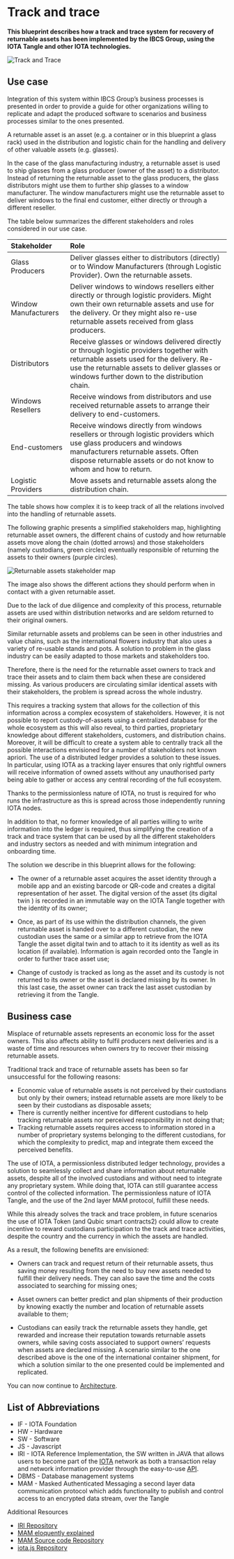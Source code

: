 # Track and trace

**This blueprint describes how a track and trace system for recovery of returnable assets has been implemented by the IBCS Group, using the IOTA Tangle and other IOTA technologies.**

![Track and Trace](../intro_track_trace.png)

## Use case 

 Integration of this system within IBCS Group’s business processes is presented in order to provide a guide for other organizations willing to replicate and adapt the produced software to scenarios and business processes similar to the ones presented.

A returnable asset	is an asset (e.g. a container or in this blueprint a glass rack) used in the distribution and logistic chain for the handling and delivery of other valuable assets (e.g. glasses).

In the case of the glass manufacturing industry, a returnable asset is used to ship glasses from a glass producer (owner of the asset) to a distributor. Instead of returning the returnable asset to the glass producers, the glass distributors might use them to further ship glasses to a window manufacturer. The window manufacturers might use the returnable asset to deliver windows to the final end customer, either directly or through a different reseller. 

The table below summarizes the different stakeholders and roles considered in our use case.

| Stakeholder       | Role |
|:---------------|:--------|
| Glass Producers | Deliver glasses either to distributors (directly) or to Window Manufacturers (through Logistic Provider). Own the returnable assets. |
| Window Manufacturers | Deliver windows to windows resellers either directly or through logistic providers. Might own their own returnable assets and use for the delivery. Or they might also re-use returnable assets received from glass producers.  |
| Distributors   | Receive glasses or windows delivered directly or through logistic providers together with returnable assets used for the delivery. Re-use the returnable assets to deliver glasses or windows further down to the distribution chain.  | 
| Windows Resellers   | Receive windows from distributors and use received returnable assets to arrange their delivery to end-customers. | 
| End-customers    | Receive windows directly from windows resellers or through logistic providers which use glass producers and windows manufacturers returnable assets. Often dispose returnable assets or do not know to whom and how to return.  | 
| Logistic Providers   | Move assets and returnable assets along the distribution chain.  | 

The table shows how complex it is to keep track of all the relations involved into the handling of returnable assets. 

The following graphic presents a simplified stakeholders map, highlighting returnable asset owners, the different chains of custody and how returnable assets move along the chain (dotted arrows) and those stakeholders (namely custodians, green circles) eventually responsible of returning the assets to their owners (purple circles). 

![Returnable assets stakeholder map](../track-and-trace-returnable-assets-stakeholders.png)

The image also shows the different actions they should perform when in contact with a given returnable asset.

Due to the lack of due diligence and complexity of this process, returnable assets are used within distribution networks and are seldom returned to their original owners. 

Similar returnable assets and problems can be seen in other industries and value chains, such as  the international flowers industry that also uses a variety of re-usable stands and pots. A solution to problem in the glass industry can be easily adapted to those markets and stakeholders too. 

Therefore, there is the need for the returnable asset owners to track and trace their assets and to claim them back when these are considered missing. As various producers are circulating similar identical  assets with their stakeholders, the problem is spread across the whole industry.  

This requires a tracking system that allows for the collection of this information across a complex ecosystem of stakeholders. However, it is not possible to report custody-of-assets using a centralized database for the whole ecosystem as this will also reveal, to third parties, proprietary knowledge about different stakeholders, customers, and distribution chains. Moreover, it will be difficult to create a system able to centrally track all the possible interactions envisioned for a number of stakeholders not known apriori. The use of a distributed ledger provides a solution to these issues. In particular, using IOTA as a tracking layer ensures that only rightful owners will receive information of owned assets without any unauthorised party being able to gather or access any central recording of the full ecosystem.  

Thanks to the permissionless nature of IOTA, no trust is required for who runs the infrastructure as this is spread across those independently running IOTA nodes. 

In addition to that, no former knowledge of all parties willing to write information into the ledger is required, thus simplifying the creation of a track and trace system that can be used by all the different stakeholders and industry sectors as needed and with minimum integration and onboarding time.

The solution we describe in this blueprint allows for the following:

- The owner of a returnable asset acquires the asset identity through a mobile app and an existing barcode or QR-code and creates a digital representation of her asset. The digital version of the asset (its digital twin	) is 
recorded in an immutable way on the IOTA Tangle together with the identity of its owner;

- Once, as part of its use within the distribution channels, the given returnable asset is handed over to a different custodian, the new custodian uses the same or a similar app to retrieve from the IOTA Tangle the asset digital twin and to attach to it its identity as well as its location (if available). Information is again recorded onto the Tangle in order to further trace asset use;

- Change of custody is tracked as long as the asset and its custody is not returned to its owner or the asset is declared missing by its owner. In this last case, the asset owner can track the last asset custodian by retrieving it from the Tangle.  

## Business case 

Misplace of returnable assets represents an economic loss for the asset owners. This also affects ability to fulfil producers next deliveries and is a waste of time and resources when owners try to recover their missing returnable assets.  

Traditional track and trace of returnable assets has been so far unsuccessful for the following reasons: 

- Economic value of returnable assets is not perceived by their custodians but only by their owners; instead returnable assets are more likely to be seen by their custodians as disposable assets; 
- There is currently neither incentive for different custodians to help tracking returnable assets nor perceived responsibility in not doing that; 
- Tracking returnable assets requires access to information stored in a number of proprietary systems belonging to the different custodians, for which the complexity to predict, map and integrate them exceed the perceived benefits. 

The use of IOTA, a permissionless distributed ledger technology, provides a solution to seamlessly collect and share information about returnable assets, despite all of the involved custodians and without need to integrate any proprietary system. While doing that, IOTA can still guarantee access control of the collected information. The permissionless nature of IOTA Tangle, and the use of the 2nd layer MAM  protocol, fulfill these needs.  

While this already solves the track and trace problem, in future scenarios the use of IOTA Token (and Qubic smart contracts2) could allow to create incentive to reward custodians participation to the track and trace activities, despite the country and the currency in which the assets are handled. 

As a result, the following benefits are envisioned: 

- Owners can track and request return of their returnable assets, thus saving money resulting from the need to buy new assets needed to fulfill their delivery needs. They can also save the time and the costs associated to searching for missing ones; 

- Asset owners can better predict and plan shipments of their production by knowing exactly the number and location of returnable assets available to them;  

- Custodians can easily track the returnable assets they handle, get rewarded and increase their reputation towards returnable assets owners, while saving costs associated to support owners’ requests when assets are declared missing. 
A scenario similar to the one described above is the one of the international container shipment, for which a solution similar to the one presented could be implemented and replicated.

You can now continue to [Architecture](architecture.md).

## List of Abbreviations 
 
- IF - IOTA Foundation
- HW - Hardware
- SW - Software
- JS - Javascript
- IRI - IOTA Reference Implementation, the SW written in JAVA that allows users to become part of the [IOTA](root://iri/0.1/introduction/overview.md) network as both a transaction relay and network information provider through the easy-to-use [API](root://iri/0.1/references/api-reference.md).
- DBMS - Database management systems
- MAM -	Masked Authenticated Messaging 	a second layer data communication protocol which adds functionality to publish and control access to an encrypted data stream, over the Tangle 
 	 	 
Additional Resources 
- [IRI Repository](https://github.com/iotaledger/iri )
- [MAM eloquently explained](https://blog.iota.org/introducing-masked-authenticated-messaging-e55c1822d50e) 
- [MAM Source code Repository](https://github.com/iotaledger/mam.client.js) 
- [iota.js Repository](https://github.com/iotaledger/iota.js)
